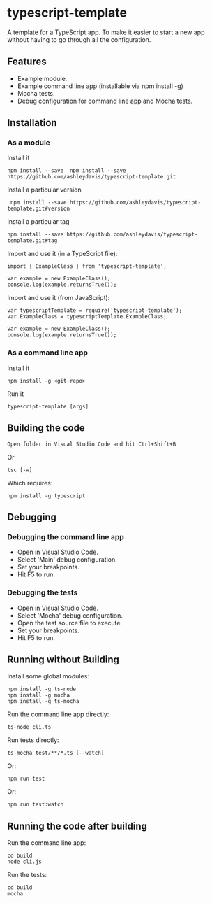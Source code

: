 # typescript-template

A template for a TypeScript app. To make it easier to start a new app without having to go through all the configuration.

## Features

- Example module.
- Example command line app (installable via npm install -g)
- Mocha tests.
- Debug configuration for command line app and Mocha tests.

## Installation

### As a module

Install it

    npm install --save  npm install --save https://github.com/ashleydavis/typescript-template.git


Install a particular version

     npm install --save https://github.com/ashleydavis/typescript-template.git#version

Install a particular tag

    npm install --save https://github.com/ashleydavis/typescript-template.git#tag


Import and use it (in a TypeScript file):

    import { ExampleClass } from 'typescript-template';
    
    var example = new ExampleClass();
    console.log(example.returnsTrue());

Import and use it (from JavaScript):

    var typescriptTemplate = require('typescript-template');
    var ExampleClass = typescriptTemplate.ExampleClass;

    var example = new ExampleClass();
    console.log(example.returnsTrue());

### As a command line app

Install it

    npm install -g <git-repo>

Run it

    typescript-template [args]

## Building the code

    Open folder in Visual Studio Code and hit Ctrl+Shift+B

Or

    tsc [-w]

Which requires:

    npm install -g typescript


## Debugging

### Debugging the command line app

- Open in Visual Studio Code.
- Select 'Main' debug configuration.
- Set your breakpoints.
- Hit F5 to run.

### Debugging the tests

- Open in Visual Studio Code.
- Select 'Mocha' debug configuration.
- Open the test source file to execute.
- Set your breakpoints.
- Hit F5 to run.

## Running without Building

Install some global modules:

    npm install -g ts-node
    npm install -g mocha
    npm install -g ts-mocha

Run the command line app directly:

    ts-node cli.ts

Run tests directly:

    ts-mocha test/**/*.ts [--watch]

Or:

    npm run test

Or:

    npm run test:watch

## Running the code after building

Run the command line app:

    cd build
    node cli.js

Run the tests:

    cd build
    mocha